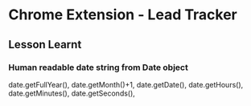 # Chrome Extension - Lead Tracker


## Lesson Learnt

### Human readable date string from Date object
date.getFullYear(),
   date.getMonth()+1,
   date.getDate(),
   date.getHours(),
   date.getMinutes(),
   date.getSeconds(),
